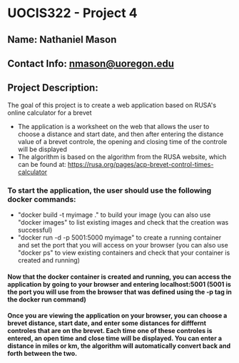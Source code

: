 # UOCIS322 - Project 4 #

## Name: Nathaniel Mason

## Contact Info: nmason@uoregon.edu

## Project Description:
The goal of this project is to create a web application based on RUSA's online calculator for a brevet
* The application is a worksheet on the web that allows the user to choose a distance and start date, and then after entering the distance value of a brevet controle, the opening and closing time of the controle will be displayed
* The algorithm is based on the algorithm from the RUSA website, which can be found at: https://rusa.org/pages/acp-brevet-control-times-calculator

### To start the application, the user should use the following docker commands:
* "docker build -t myimage ." to build your image (you can also use "docker images" to list existing images and check that the creation was successful)
* "docker run -d -p 5001:5000 myimage" to create a running container and set the port that you will access on your browser (you can also use "docker ps" to view existing containers and check that your container is created and running)
#### Now that the docker container is created and running, you can access the application by going to your browser and entering localhost:5001 (5001 is the port you will use from the browser that was defined using the -p tag in the docker run command)
#### Once you are viewing the application on your browser, you can choose a brevet distance, start date, and enter some distances for difffernt controles that are on the brevet. Each time one of these controles is entered, an open time and close time will be displayed. You can enter a distance in miles or km, the algorithm will automatically convert back and forth between the two.

